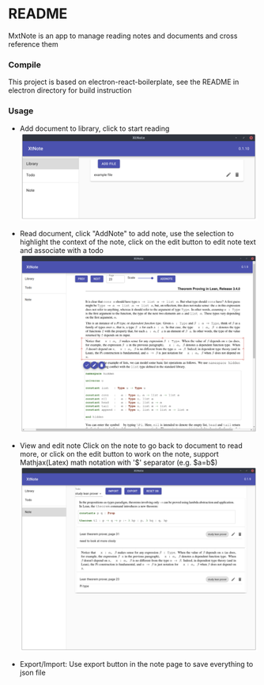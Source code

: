 # README

MxtNote is an app to manage reading notes and documents and cross reference them

### Compile

This project is based on electron-react-boilerplate, see the README in electron directory for build instruction

### Usage

- Add document to library, click to start reading
  ![lib screen](images/lib_screen.png)

- Read document, click "AddNote" to add note, use the selection to highlight the context of the note, click on the edit button to edit note text and associate with a todo
  ![doc screen](images/doc_screen.png)

- View and edit note
  Click on the note to go back to document to read more, or click on the edit button to work on the note, support Mathjax(Latex) math notation with '$' separator (e.g. $a=b\$)
  ![note screen](images/note_screen.png)

- Export/Import: Use export button in the note page to save everything to json file
